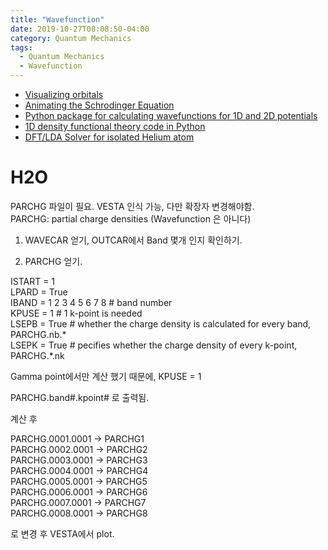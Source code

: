 ```yaml
---
title: "Wavefunction"
date: 2019-10-27T08:08:50-04:00
category: Quantum Mechanics
tags:
  - Quantum Mechanics
  - Wavefunction
---
```


*  [Visualizing orbitals](https://towardsdatascience.com/quantum-physics-visualization-with-python-35df8b365ff)
*  [Animating the Schrodinger Equation](https://jakevdp.github.io/blog/2012/09/05/quantum-python/)
*  [Python package for calculating wavefunctions for 1D and 2D potentials](https://github.com/jrjohansson/wavefunction)
*  [1D density functional theory code in Python](https://github.com/tamuhey/python_1d_dft)
*  [DFT/LDA Solver for isolated Helium atom](https://https://github.com/sarah-allec/dftsolver)


# H2O
PARCHG 파일이 필요. VESTA 인식 가능, 다만 확장자 변경해야함.  
PARCHG: partial charge densities (Wavefunction 은 아니다)

1. WAVECAR 얻기, OUTCAR에서 Band 몇개 인지 확인하기.

2. PARCHG 얻기.

ISTART = 1  
LPARD = True  
IBAND = 1 2 3 4 5 6 7 8   # band number  
KPUSE = 1   # 1 k-point is needed  
LSEPB = True  #  whether the charge density is calculated for every band, PARCHG.nb.*  
LSEPK = True  #  pecifies whether the charge density of every k-point, PARCHG.*.nk  

Gamma point에서만 계산 했기 때문에, KPUSE = 1

PARCHG.band#.kpoint# 로 출력됨.

계산 후

PARCHG.0001.0001 -> PARCHG1  
PARCHG.0002.0001 -> PARCHG2  
PARCHG.0003.0001 -> PARCHG3  
PARCHG.0004.0001 -> PARCHG4  
PARCHG.0005.0001 -> PARCHG5  
PARCHG.0006.0001 -> PARCHG6  
PARCHG.0007.0001 -> PARCHG7  
PARCHG.0008.0001 -> PARCHG8  

로 변경 후 VESTA에서 plot.



